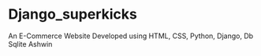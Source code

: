 # Django_superkicks
An E-Commerce Website Developed using HTML, CSS, Python, Django, Db Sqlite
Ashwin